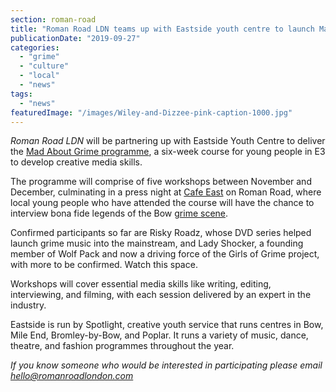 ```yaml
---
section: roman-road
title: "Roman Road LDN teams up with Eastside youth centre to launch Mad About Grime programme"
publicationDate: "2019-09-27"
categories: 
  - "grime"
  - "culture"
  - "local"
  - "news"
tags: 
  - "news"
featuredImage: "/images/Wiley-and-Dizzee-pink-caption-1000.jpg"
---
```


_Roman Road LDN_ will be partnering up with Eastside Youth Centre to deliver the [Mad About Grime programme](https://romanroadlondon.com/projects/mad-about-grime/), a six-week course for young people in E3 to develop creative media skills. 

The programme will comprise of five workshops between November and December, culminating in a press night at [Cafe East](https://romanroadlondon.com/cafe-east-roman-road-mustafa-has-interview/) on Roman Road, where local young people who have attended the course will have the chance to interview bona fide legends of the Bow [grime scene](https://romanroadlondon.com/rhythm-division-grime-record-shop-bow/).

Confirmed participants so far are Risky Roadz, whose DVD series helped launch grime music into the mainstream, and Lady Shocker, a founding member of Wolf Pack and now a driving force of the Girls of Grime project, with more to be confirmed. Watch this space.

Workshops will cover essential media skills like writing, editing, interviewing, and filming, with each session delivered by an expert in the industry. 

Eastside is run by Spotlight, creative youth service that runs centres in Bow, Mile End, Bromley-by-Bow, and Poplar. It runs a variety of music, dance, theatre, and fashion programmes throughout the year.

_If you know someone who would be interested in participating please email_ [_hello@romanroadlondon.com_](mailto:hello@romanroadlondon.com)
